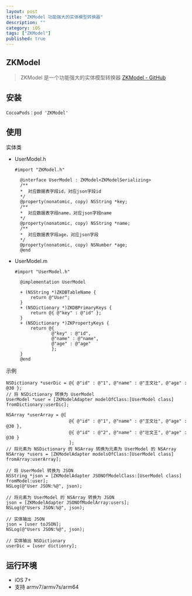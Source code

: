 ```yaml
---
layout: post
title: "ZKModel 功能强大的实体模型转换器"
description: ""
category: iOS
tags: ["ZKModel"]
published: true
---
```


## ZKModel

> ZKModel 是一个功能强大的实体模型转换器
[ZKModel - GitHub](https://github.com/WangWenzhuang/ZKModel)

## 安装

<pre><code class="language-bash">CocoaPods：pod 'ZKModel'</code></pre>

## 使用

实体类

* UserModel.h

    <pre><code class="language-objectivec">#import "ZKModel.h"

    @interface UserModel : ZKModel&lt;ZKModelSerializing&gt;
    /**
    *  对应数据表字段id，对应json字段id
    */
    @property(nonatomic, copy) NSString *key;
    /**
    *  对应数据表字段name，对应json字段name
    */
    @property(nonatomic, copy) NSString *name;
    /**
    *  对应数据表字段age，对应json字段
    */
    @property(nonatomic, copy) NSNumber *age;
    @end</code></pre>

* UserModel.m

    <pre><code class="language-objectivec">#import "UserModel.h"

    @implementation UserModel

    + (NSString *)ZKDBTableName {
        return @"User";
    }
    + (NSDictionary *)ZKDBPrimaryKeys {
        return @{ @"key" : @"id" };
    }
    + (NSDictionary *)ZKPropertyKeys {
        return @{
                @"key" : @"id",
                @"name" : @"name",
                @"age" : @"age"
                };
    }
    @end</code></pre>

示例

<pre><code class="language-objectivec">NSDictionary *userDic = @{ @"id" : @"1", @"name" : @"王文壮", @"age" : @30 };
// 将 NSDictionary 转换为 UserModel
UserModel *user = [ZKModelAdapter modelOfClass:[UserModel class] fromDictionary:userDic];

NSArray *userArray = @[
                        @{ @"id" : @"1", @"name" : @"王文壮", @"age" : @30 },
                        @{ @"id" : @"2", @"name" : @"壮文王", @"age" : @30 }
                        ];
// 将元素为 NSDictionary 的 NSArray 转换为元素为 UserModel 的 NSArray
NSArray *users = [ZKModelAdapter modelsOfClass:[UserModel class] fromArray:userArray];

// 将 UserModel 转换为 JSON
NSString *json = [ZKModelAdapter JSONOfModelClass:[UserModel class] fromModel:user];
NSLog(@"User JSON:%@", json);

// 将元素为 UserModel 的 NSArray 转换为 JSON
json = [ZKModelAdapter JSONOfModelArray:users];
NSLog(@"Users JSON:%@", json);

// 实体输出 JSON
json = [user toJSON];
NSLog(@"Users JSON:%@", json);

// 实体输出 NSDictionary
userDic = [user dictionry];</code></pre>

## 运行环境

*	iOS 7+
*	支持 armv7/armv7s/arm64